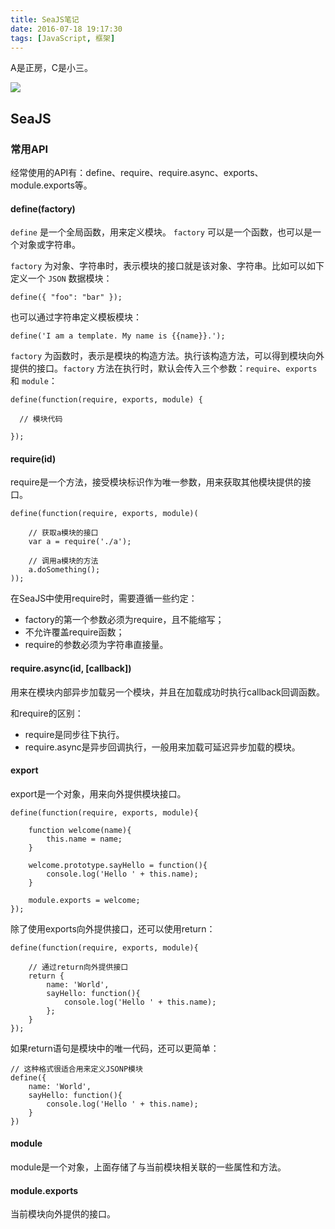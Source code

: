 ```yaml
---
title: SeaJS笔记
date: 2016-07-18 19:17:30
tags: [JavaScript, 框架]
---
```


A是正房，C是小三。
<!-- more -->

![](http://7xtoaz.com1.z0.glb.clouddn.com/seajs.jpg)
## SeaJS

### 常用API
经常使用的API有：define、require、require.async、exports、module.exports等。

#### define(factory)
`define` 是一个全局函数，用来定义模块。 `factory` 可以是一个函数，也可以是一个对象或字符串。

`factory` 为对象、字符串时，表示模块的接口就是该对象、字符串。比如可以如下定义一个 `JSON` 数据模块：
```
define({ "foo": "bar" });
```

也可以通过字符串定义模板模块：
```
define('I am a template. My name is {{name}}.');
```

`factory` 为函数时，表示是模块的构造方法。执行该构造方法，可以得到模块向外提供的接口。`factory` 方法在执行时，默认会传入三个参数：`require`、`exports` 和 `module`：
```
define(function(require, exports, module) {

  // 模块代码

});
```

#### require(id)
require是一个方法，接受模块标识作为唯一参数，用来获取其他模块提供的接口。
```
define(function(require, exports, module)(
	
	// 获取a模块的接口
	var a = require('./a');

	// 调用a模块的方法
	a.doSomething();
));
```

在SeaJS中使用require时，需要遵循一些约定：
+ factory的第一个参数必须为require，且不能缩写；
+ 不允许覆盖require函数；
+ require的参数必须为字符串直接量。

#### require.async(id, [callback])
用来在模块内部异步加载另一个模块，并且在加载成功时执行callback回调函数。

和require的区别：
+ require是同步往下执行。
+ require.async是异步回调执行，一般用来加载可延迟异步加载的模块。

#### export
export是一个对象，用来向外提供模块接口。
```
define(function(require, exports, module){
	
	function welcome(name){
		this.name = name;
	}

	welcome.prototype.sayHello = function(){
		console.log('Hello ' + this.name);
	}

	module.exports = welcome;
});
```

除了使用exports向外提供接口，还可以使用return：
```
define(function(require, exports, module){
	
	// 通过return向外提供接口
	return {
		name: 'World',
		sayHello: function(){
			console.log('Hello ' + this.name);
		};
	}
});
```

如果return语句是模块中的唯一代码，还可以更简单：
```
// 这种格式很适合用来定义JSONP模块
define({
	name: 'World',
	sayHello: function(){
		console.log('Hello ' + this.name);
	}
})
```

#### module
module是一个对象，上面存储了与当前模块相关联的一些属性和方法。

#### module.exports
当前模块向外提供的接口。

